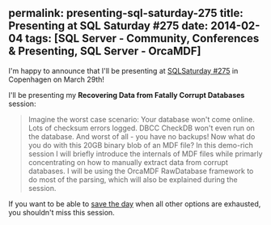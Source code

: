permalink: presenting-sql-saturday-275
title: Presenting at SQL Saturday #275
date: 2014-02-04
tags: [SQL Server - Community, Conferences & Presenting, SQL Server - OrcaMDF]
---
I'm happy to announce that I'll be presenting at [SQLSaturday #275](http://sqlsaturday.com/275/) in Copenhagen on March 29th!

I'll be presenting my **Recovering Data from Fatally Corrupt Databases** session:

<blockquote>Imagine the worst case scenario: Your database won't come online. Lots of checksum errors logged. DBCC CheckDB won't even run on the database. And worst of all - you have no backups! Now what do you do with this 20GB binary blob of an MDF file? In this demo-rich session I will briefly introduce the internals of MDF files while primarly concentrating on how to manually extract data from corrupt databases. I will be using the OrcaMDF RawDatabase framework to do most of the parsing, which will also be explained during the session.</blockquote>

If you want to be able to [save the day](http://improve.dk/sql-server-corruption-recovery-when-all-else-fails/) when all other options are exhausted, you shouldn't miss this session.
